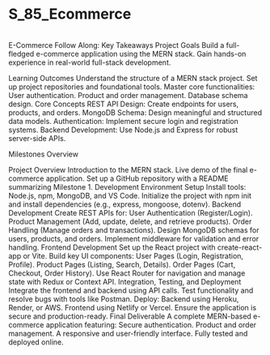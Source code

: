 # S_85_Ecommerce
<br>
E-Commerce Follow Along: Key Takeaways Project Goals Build a full-fledged e-commerce application using the MERN stack. Gain hands-on experience in real-world full-stack development.

Learning Outcomes Understand the structure of a MERN stack project. Set up project repositories and foundational tools. Master core functionalities: User authentication. Product and order management. Database schema design. Core Concepts REST API Design: Create endpoints for users, products, and orders. MongoDB Schema: Design meaningful and structured data models. Authentication: Implement secure login and registration systems. Backend Development: Use Node.js and Express for robust server-side APIs.

Milestones Overview

Project Overview Introduction to the MERN stack. Live demo of the final e-commerce application. Set up a GitHub repository with a README summarizing Milestone 1.
Development Environment Setup Install tools: Node.js, npm, MongoDB, and VS Code. Initialize the project with npm init and install dependencies (e.g., express, mongoose, dotenv).
Backend Development Create REST APIs for: User Authentication (Register/Login). Product Management (Add, update, delete, and retrieve products). Order Handling (Manage orders and transactions). Design MongoDB schemas for users, products, and orders. Implement middleware for validation and error handling.
Frontend Development Set up the React project with create-react-app or Vite. Build key UI components: User Pages (Login, Registration, Profile). Product Pages (Listing, Search, Details). Order Pages (Cart, Checkout, Order History). Use React Router for navigation and manage state with Redux or Context API.
Integration, Testing, and Deployment Integrate the frontend and backend using API calls. Test functionality and resolve bugs with tools like Postman.
Deploy: Backend using Heroku, Render, or AWS. Frontend using Netlify or Vercel. Ensure the application is secure and production-ready. Final Deliverable A complete MERN-based e-commerce application featuring: Secure authentication. Product and order management. A responsive and user-friendly interface. Fully tested and deployed online.
